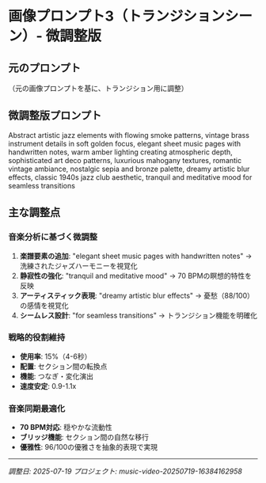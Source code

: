 # 画像プロンプト3（トランジションシーン）- 微調整版

## 元のプロンプト
（元の画像プロンプトを基に、トランジション用に調整）

## 微調整版プロンプト
Abstract artistic jazz elements with flowing smoke patterns, vintage brass instrument details in soft golden focus, elegant sheet music pages with handwritten notes, warm amber lighting creating atmospheric depth, sophisticated art deco patterns, luxurious mahogany textures, romantic vintage ambiance, nostalgic sepia and bronze palette, dreamy artistic blur effects, classic 1940s jazz club aesthetic, tranquil and meditative mood for seamless transitions

## 主な調整点

### 音楽分析に基づく微調整
1. **楽譜要素の追加**: "elegant sheet music pages with handwritten notes" → 洗練されたジャズハーモニーを視覚化
2. **静寂性の強化**: "tranquil and meditative mood" → 70 BPMの瞑想的特性を反映
3. **アーティスティック表現**: "dreamy artistic blur effects" → 憂愁（88/100）の感情を視覚化
4. **シームレス設計**: "for seamless transitions" → トランジション機能を明確化

### 戦略的役割維持
- **使用率**: 15%（4-6秒）
- **配置**: セクション間の転換点
- **機能**: つなぎ・変化演出
- **速度安定**: 0.9-1.1x

### 音楽同期最適化
- **70 BPM対応**: 穏やかな流動性
- **ブリッジ機能**: セクション間の自然な移行
- **優雅性**: 96/100の優雅さを抽象的表現で実現

---
*調整日: 2025-07-19*
*プロジェクト: music-video-20250719-16384162958*